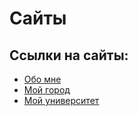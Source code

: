 #  Сайты

## Ссылки на сайты:
- [Обо мне](main.html)
- [Мой город](second.html)
- [Мой университет](Third.html)

